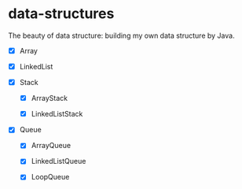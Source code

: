 # data-structures
The beauty of data structure: building my own data structure by Java.


- [x] Array

- [x] LinkedList

- [x] Stack

    - [x] ArrayStack
    
    - [x] LinkedListStack

- [x] Queue

    - [x] ArrayQueue
    
    - [x] LinkedListQueue

    - [x] LoopQueue
